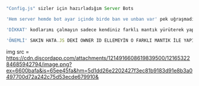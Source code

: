 ```js
"Config.js" sizler için hazırladığım Server Bots

'Hem server hemde bot ayar içinde birde ban ve unban var' pek uğraşmadım zaten

'DİKKAT' kodlarımı çalmayın sadece kendiniz farklı mantık yürüterek yapın ben \\ içinde belirttim gerekenleri iyi günler

'ÖNEMLİ' SAKIN HATA.JS DEKİ OWNER ID ELLEMEYİN O FARKLI MANTIK İLE YAPILDI
```

img src = <https://cdn.discordapp.com/attachments/1214916608619839500/1216532284685942794/image.png?ex=6600bafa&is=65ee45fa&hm=5d1dd26e2202427f3ec81b9183d91e8b3a0497700d72a242c75d53ecde679910&>
